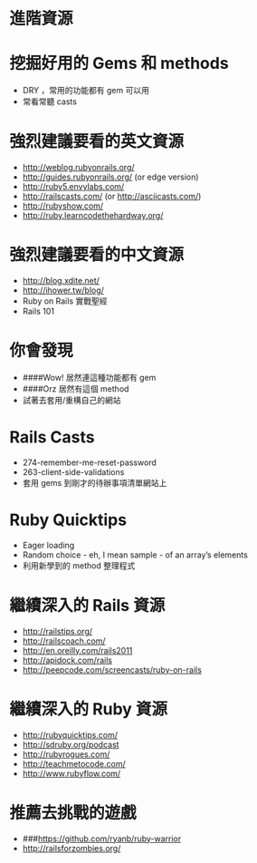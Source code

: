 <!SLIDE center transition=fade>
# 進階資源 #

<!SLIDE bullets incremental>
# 挖掘好用的 Gems 和 methods

* DRY ，常用的功能都有 gem 可以用
* 常看常聽 casts

<!SLIDE bullets incremental>
# 強烈建議要看的英文資源 #

* http://weblog.rubyonrails.org/
* http://guides.rubyonrails.org/ (or edge version)
* http://ruby5.envylabs.com/
* http://railscasts.com/ (or http://asciicasts.com/)
* http://rubyshow.com/
* http://ruby.learncodethehardway.org/

<!SLIDE bullets incremental>
# 強烈建議要看的中文資源 #

* http://blog.xdite.net/
* http://ihower.tw/blog/
* Ruby on Rails 實戰聖經
* Rails 101

<!SLIDE bullets incremental>
# 你會發現 #

* ####Wow! 居然連這種功能都有 gem
* ####Orz 居然有這個 method
* 試著去套用/重構自己的網站

<!SLIDE bullets incremental>
# Rails Casts

* 274-remember-me-reset-password
* 263-client-side-validations
* 套用 gems 到剛才的待辦事項清單網站上

<!SLIDE bullets incremental>
# Ruby Quicktips

* Eager loading
* Random choice - eh, I mean sample - of an array’s elements
* 利用新學到的 method 整理程式

<!SLIDE bullets incremental>
# 繼續深入的 Rails 資源 #

* http://railstips.org/
* http://railscoach.com/
* http://en.oreilly.com/rails2011
* http://apidock.com/rails
* http://peepcode.com/screencasts/ruby-on-rails

<!SLIDE bullets incremental>
# 繼續深入的 Ruby 資源 #

* http://rubyquicktips.com/
* http://sdruby.org/podcast
* http://rubyrogues.com/
* http://teachmetocode.com/
* http://www.rubyflow.com/

<!SLIDE bullets incremental>
# 推薦去挑戰的遊戲 #

* ###https://github.com/ryanb/ruby-warrior
* http://railsforzombies.org/
